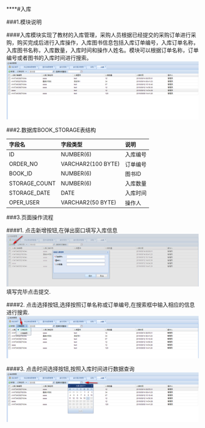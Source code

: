 ****#入库

###1.模块说明

####入库模块实现了教材的入库管理，采购人员根据已经提交的采购订单进行采购，购买完成后进行入库操作，入库图书信息包括入库订单编号，入库订单名称，入库图书名称，入库数量，入库时间和操作人姓名。模块可以根据订单名称，订单编号或者图书的入库时间进行搜索。![](/assets/2017-06-16_154646.png)

###2.数据库BOOK_STORAGE表结构

| 字段名|字段类型|说明|
| :---|:---|:---|
|ID           |   NUMBER(6)          |     入库编号|
|ORDER_NO     |   VARCHAR2(100 BYTE) |       订单编号|
|BOOK_ID      |   NUMBER(6)          |       图书ID|
|STORAGE_COUNT|   NUMBER(6)          |     入库数量|
|STORAGE_DATE |   DATE               |     入库时间|
|OPER_USER    |   VARCHAR2(50 BYTE)  |        操作人|



###3.页面操作流程

####1. 点击新增按钮,在弹出窗口填写入库信息![](/assets/2017-06-16_155323.png)填写完毕点击提交.

####2. 点击选择按钮,选择按照订单名称或订单编号,在搜索框中输入相应的信息进行搜索.
![](/assets/2017-06-16_155435.png)


####3. 点击时间选择按钮,按照入库时间进行数据查询
![](/assets/2017-06-16_155600.png)

